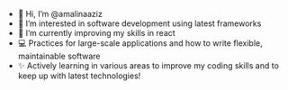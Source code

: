 - 👋 Hi, I’m @amalinaaziz
- 👀 I’m interested in software development using latest frameworks
- 🌱 I’m currently improving my skills in react
- 💻 Practices for large-scale applications and how to write flexible, maintainable software
- ✨ Actively learning in various areas to improve my coding skills and to keep up with latest technologies!
<!-- - 💞️ I’m looking to collaborate on ...
- 📫 How to reach me ... -->

<!---
amalinaaziz/amalinaaziz is a ✨ special ✨ repository because its `README.md` (this file) appears on your GitHub profile.
You can click the Preview link to take a look at your changes.
--->
